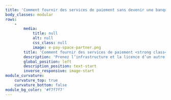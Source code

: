 ```yaml
---
title: 'Comment fournir des services de paiement sans devenir une banque ?'
body_classes: modular
rows:
    -
        media:
            title: null
            alt: null
            css_class: null
            image: e-pay-space-partner.png
        title: 'Comment fournir des services de paiement <strong class="eps__color--red">sans devenir une banque ?</strong>'
        description: 'Prenez l’infrastructure et la licence d’un autre. Faites appel à un partenaire techniquement apte, certifié et fiable qui supportera tout pour vous.'
        global_position: left
        description_position: text-start
        inverse_responsive: image-start
module_curvature:
    curvature_top: true
    curvature_bottom: false
module_bg_color: '#f7f7f7'
---
```


